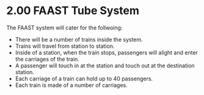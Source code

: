 2.00 FAAST Tube System
======================

The FAAST system will cater for the follwoing:

- There will be a number of trains inside the system.
- Trains will travel from station to station.
- Inside of a station, when the train stops, passengers will alight and enter the carriages of the train.
- A passenger will touch in at the station and touch out at the destination station.
- Each carriage of a train can hold up to 40 passengers.
- Each train is made of a number of carriages.